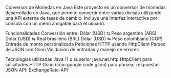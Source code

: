   Conversor de Monedas en Java
Este proyecto es un conversor de monedas desarrollado en Java, que permite convertir entre varias divisas utilizando una API externa de tasas de cambio. Incluye una interfaz interactiva por consola con un menú amigable para el usuario.

  Funcionalidades
Conversión entre:
Dólar (USD) ⇆ Peso argentino (ARS)
Dólar (USD) ⇆ Real brasileño (BRL)
Dólar (USD) ⇆ Peso colombiano (COP)
Entrada de monto personalizada
Peticiones HTTP usando HttpClient
Parseo de JSON con Gson
Validación de entradas y manejo de errores

  Tecnologías utilizadas
Java 11 o superior
java.net.http.HttpClient para solicitudes HTTP
Gson (com.google.code.gson) para parsear respuestas JSON
API: ExchangeRate-API
